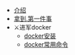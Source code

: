 * [介绍](./README.md)
* [拿到.第一件事](./拿到.第一件事情.md)
* ⚔进军docker
  * [docker安装](./进军docker之docker安装.md)
  * [docker常用命令](./docker常用命令.md)

